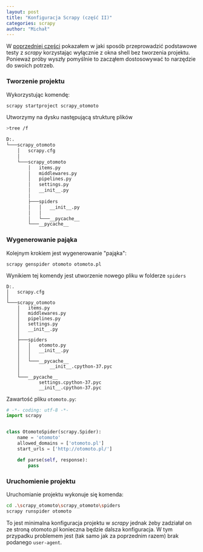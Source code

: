 ```yaml
---
layout: post
title: "Konfiguracja Scrapy (część II)"
categories: scrapy
author: "Michał"
---
```



W [poprzedniej części](https://mgurg.github.io/python/2020/01/02/scrapy-konfiguracja.html) pokazałem w jaki sposób przeprowadzić podstawowe testy z *scrapy* korzystając wyłącznie z okna shell bez tworzenia projektu. Ponieważ próby wyszły pomyślnie to zacząłem dostosowywać to narzędzie do swoich potrzeb.


### Tworzenie projektu
Wykorzystując komendę:

```bash
scrapy startproject scrapy_otomoto
```

Utworzymy na dysku następującą strukturę plików
```bash
>tree /f

D:.
└───scrapy_otomoto
    │   scrapy.cfg
    │
    └───scrapy_otomoto
        │   items.py
        │   middlewares.py
        │   pipelines.py
        │   settings.py
        │   __init__.py
        │
        ├───spiders
        │   │   __init__.py
        │   │
        │   └───__pycache__
        └───__pycache__

```
### Wygenerowanie pająka

Kolejnym krokiem jest wygenerowanie "pająka":
```batch
scrapy genspider otomoto otomoto.pl
```
Wynikiem tej komendy jest utworzenie nowego pliku w folderze `spiders`
```batch
D:.
│   scrapy.cfg
│
└───scrapy_otomoto
    │   items.py
    │   middlewares.py
    │   pipelines.py
    │   settings.py
    │   __init__.py
    │
    ├───spiders
    │   │   otomoto.py
    │   │   __init__.py
    │   │
    │   └───__pycache__
    │           __init__.cpython-37.pyc
    │
    └───__pycache__
            settings.cpython-37.pyc
            __init__.cpython-37.pyc
```
Zawartość pliku `otomoto.py`:
```python
# -*- coding: utf-8 -*-
import scrapy


class OtomotoSpider(scrapy.Spider):
    name = 'otomoto'
    allowed_domains = ['otomoto.pl']
    start_urls = ['http://otomoto.pl/']

    def parse(self, response):
        pass

```

### Uruchomienie projektu

Uruchomianie projektu wykonuje się komenda:

```bash
cd .\scrapy_otomoto\scrapy_otomoto\spiders
scrapy runspider otomoto
```

To jest minimalna konfiguracja projektu w *scrapy* jednak żeby zadziałał on ze stroną otomoto.pl konieczna będzie dalsza konfiguracja. W tym przypadku problemem jest (tak samo jak za poprzednim razem) brak podanego `user-agent`.

